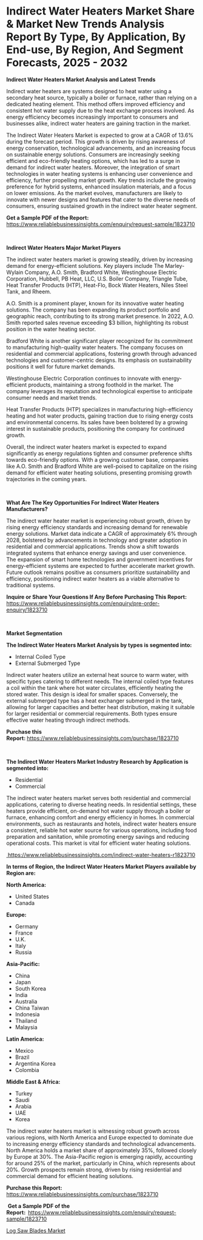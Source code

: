 <p><h1>Indirect Water Heaters Market Share & Market New Trends Analysis Report By Type, By Application, By End-use, By Region, And Segment Forecasts, 2025 - 2032</h1></p><p><strong>Indirect Water Heaters Market Analysis and Latest Trends</strong></p>
<p><p>Indirect water heaters are systems designed to heat water using a secondary heat source, typically a boiler or furnace, rather than relying on a dedicated heating element. This method offers improved efficiency and consistent hot water supply due to the heat exchange process involved. As energy efficiency becomes increasingly important to consumers and businesses alike, indirect water heaters are gaining traction in the market.</p><p>The Indirect Water Heaters Market is expected to grow at a CAGR of 13.6% during the forecast period. This growth is driven by rising awareness of energy conservation, technological advancements, and an increasing focus on sustainable energy solutions. Consumers are increasingly seeking efficient and eco-friendly heating options, which has led to a surge in demand for indirect water heaters. Moreover, the integration of smart technologies in water heating systems is enhancing user convenience and efficiency, further propelling market growth. Key trends include the growing preference for hybrid systems, enhanced insulation materials, and a focus on lower emissions. As the market evolves, manufacturers are likely to innovate with newer designs and features that cater to the diverse needs of consumers, ensuring sustained growth in the indirect water heater segment.</p></p>
<p><strong>Get a Sample PDF of the Report:&nbsp;</strong> <a href="https://www.reliablebusinessinsights.com/enquiry/request-sample/1823710?utm_campaign=2109&utm_medium=2&utm_source=Github&utm_content=ia&utm_term=16022025&utm_id=indirect-water-heaters">https://www.reliablebusinessinsights.com/enquiry/request-sample/1823710</a></p>
<p>&nbsp;</p>
<p><strong>Indirect Water Heaters Major Market Players</strong></p>
<p><p>The indirect water heaters market is growing steadily, driven by increasing demand for energy-efficient solutions. Key players include The Marley-Wylain Company, A.O. Smith, Bradford White, Westinghouse Electric Corporation, Hubbell, PB Heat, LLC, U.S. Boiler Company, Triangle Tube, Heat Transfer Products (HTP), Heat-Flo, Bock Water Heaters, Niles Steel Tank, and Rheem. </p><p>A.O. Smith is a prominent player, known for its innovative water heating solutions. The company has been expanding its product portfolio and geographic reach, contributing to its strong market presence. In 2022, A.O. Smith reported sales revenue exceeding $3 billion, highlighting its robust position in the water heating sector.</p><p>Bradford White is another significant player recognized for its commitment to manufacturing high-quality water heaters. The company focuses on residential and commercial applications, fostering growth through advanced technologies and customer-centric designs. Its emphasis on sustainability positions it well for future market demands.</p><p>Westinghouse Electric Corporation continues to innovate with energy-efficient products, maintaining a strong foothold in the market. The company leverages its reputation and technological expertise to anticipate consumer needs and market trends.</p><p>Heat Transfer Products (HTP) specializes in manufacturing high-efficiency heating and hot water products, gaining traction due to rising energy costs and environmental concerns. Its sales have been bolstered by a growing interest in sustainable products, positioning the company for continued growth.</p><p>Overall, the indirect water heaters market is expected to expand significantly as energy regulations tighten and consumer preference shifts towards eco-friendly options. With a growing customer base, companies like A.O. Smith and Bradford White are well-poised to capitalize on the rising demand for efficient water heating solutions, presenting promising growth trajectories in the coming years.</p></p>
<p>&nbsp;</p>
<p><strong>What Are The Key Opportunities For Indirect Water Heaters Manufacturers?</strong></p>
<p><p>The indirect water heater market is experiencing robust growth, driven by rising energy efficiency standards and increasing demand for renewable energy solutions. Market data indicate a CAGR of approximately 6% through 2028, bolstered by advancements in technology and greater adoption in residential and commercial applications. Trends show a shift towards integrated systems that enhance energy savings and user convenience. The expansion of smart home technologies and government incentives for energy-efficient systems are expected to further accelerate market growth. Future outlook remains positive as consumers prioritize sustainability and efficiency, positioning indirect water heaters as a viable alternative to traditional systems.</p></p>
<p><strong>Inquire or Share Your Questions If Any Before Purchasing This Report:</strong> <a href="https://www.reliablebusinessinsights.com/enquiry/pre-order-enquiry/1823710?utm_campaign=2109&utm_medium=2&utm_source=Github&utm_content=ia&utm_term=16022025&utm_id=indirect-water-heaters">https://www.reliablebusinessinsights.com/enquiry/pre-order-enquiry/1823710</a></p>
<p>&nbsp;</p>
<p><strong>Market Segmentation</strong></p>
<p><strong>The Indirect Water Heaters Market Analysis by types is segmented into:</strong></p>
<p><ul><li>Internal Coiled Type</li><li>External Submerged Type</li></ul></p>
<p><p>Indirect water heaters utilize an external heat source to warm water, with specific types catering to different needs. The internal coiled type features a coil within the tank where hot water circulates, efficiently heating the stored water. This design is ideal for smaller spaces. Conversely, the external submerged type has a heat exchanger submerged in the tank, allowing for larger capacities and better heat distribution, making it suitable for larger residential or commercial requirements. Both types ensure effective water heating through indirect methods.</p></p>
<p><strong>Purchase this Report:&nbsp;</strong><a href="https://www.reliablebusinessinsights.com/purchase/1823710?utm_campaign=2109&utm_medium=2&utm_source=Github&utm_content=ia&utm_term=16022025&utm_id=indirect-water-heaters">https://www.reliablebusinessinsights.com/purchase/1823710</a></p>
<p>&nbsp;</p>
<p><strong>The Indirect Water Heaters Market Industry Research by Application is segmented into:</strong></p>
<p><ul><li>Residential</li><li>Commercial</li></ul></p>
<p><p>The indirect water heaters market serves both residential and commercial applications, catering to diverse heating needs. In residential settings, these heaters provide efficient, on-demand hot water supply through a boiler or furnace, enhancing comfort and energy efficiency in homes. In commercial environments, such as restaurants and hotels, indirect water heaters ensure a consistent, reliable hot water source for various operations, including food preparation and sanitation, while promoting energy savings and reducing operational costs. This market is vital for efficient water heating solutions.</p></p>
<p><a href="https://www.reliablebusinessinsights.com/indirect-water-heaters-r1823710?utm_campaign=2109&utm_medium=2&utm_source=Github&utm_content=ia&utm_term=16022025&utm_id=indirect-water-heaters">&nbsp;https://www.reliablebusinessinsights.com/indirect-water-heaters-r1823710</a></p>
<p><strong>In terms of Region, the Indirect Water Heaters Market Players available by Region are:</strong></p>
<p>
    <p> <strong> North America: </strong>
        <ul>
            <li>United States</li>
            <li>Canada</li>
        </ul>
        </p> 
    <p> <strong> Europe: </strong>
        <ul>
            <li>Germany</li>
            <li>France</li>
            <li>U.K.</li>
            <li>Italy</li>
            <li>Russia</li>
        </ul>
        </p> 
    <p> <strong> Asia-Pacific: </strong>
        <ul>
            <li>China</li>
            <li>Japan</li>
            <li>South Korea</li>
            <li>India</li>
            <li>Australia</li>
            <li>China Taiwan</li>
            <li>Indonesia</li>
            <li>Thailand</li>
            <li>Malaysia</li>
        </ul>
        </p> 
    <p> <strong> Latin America: </strong>
        <ul>
            <li>Mexico</li>
            <li>Brazil</li>
            <li>Argentina Korea</li>
            <li>Colombia</li>
        </ul>
        </p> 
    <p> <strong> Middle East & Africa: </strong>
        <ul>
            <li>Turkey</li>
            <li>Saudi</li>
            <li>Arabia</li>
            <li>UAE</li>
            <li>Korea</li>
        </ul>
    </p>
    </p>
<p><p>The indirect water heaters market is witnessing robust growth across various regions, with North America and Europe expected to dominate due to increasing energy efficiency standards and technological advancements. North America holds a market share of approximately 35%, followed closely by Europe at 30%. The Asia-Pacific region is emerging rapidly, accounting for around 25% of the market, particularly in China, which represents about 20%. Growth prospects remain strong, driven by rising residential and commercial demand for efficient heating solutions.</p></p>
<p><strong>Purchase this Report: </strong><a href="https://www.reliablebusinessinsights.com/purchase/1823710?utm_campaign=2109&utm_medium=2&utm_source=Github&utm_content=ia&utm_term=16022025&utm_id=indirect-water-heaters">https://www.reliablebusinessinsights.com/purchase/1823710</a></p>
<p>&nbsp;<strong>Get a Sample PDF of the Report:&nbsp;&nbsp;</strong><a href="https://www.reliablebusinessinsights.com/enquiry/request-sample/1823710?utm_campaign=2109&utm_medium=2&utm_source=Github&utm_content=ia&utm_term=16022025&utm_id=indirect-water-heaters">https://www.reliablebusinessinsights.com/enquiry/request-sample/1823710</a></p>
<p><strong></strong></p>
<p><p><a href="https://github.com/MonroeBullock54/Market-Research-Report-List-1/blob/main/log-saw-blades-market.md?utm_campaign=2109&utm_medium=2&utm_source=Github&utm_content=ia&utm_term=16022025&utm_id=indirect-water-heaters">Log Saw Blades Market</a></p></p>